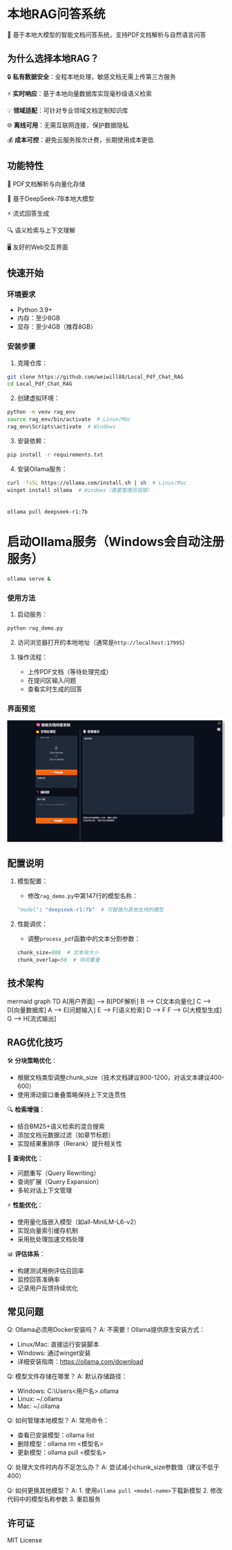 # 本地RAG问答系统

🚀 基于本地大模型的智能文档问答系统，支持PDF文档解析与自然语言问答

## 为什么选择本地RAG？

🔒 **私有数据安全**：全程本地处理，敏感文档无需上传第三方服务

⚡ **实时响应**：基于本地向量数据库实现毫秒级语义检索

💡 **领域适配**：可针对专业领域文档定制知识库

🌐 **离线可用**：无需互联网连接，保护数据隐私

💰 **成本可控**：避免云服务按次计费，长期使用成本更低

## 功能特性

📄 PDF文档解析与向量化存储

🧠 基于DeepSeek-7B本地大模型

⚡ 流式回答生成

🔍 语义检索与上下文理解

🖥️ 友好的Web交互界面
## 快速开始

### 环境要求

- Python 3.9+
- 内存：至少8GB
- 显存：至少4GB（推荐8GB）

### 安装步骤

1. 克隆仓库：
```bash
git clone https://github.com/weiwill88/Local_Pdf_Chat_RAG
cd Local_Pdf_Chat_RAG
```

2. 创建虚拟环境：
```bash
python -m venv rag_env
source rag_env/bin/activate  # Linux/Mac
rag_env\Scripts\activate  # Windows
```

3. 安装依赖：
```bash
pip install -r requirements.txt
```

4. 安装Ollama服务：
```bash
curl -fsSL https://ollama.com/install.sh | sh  # Linux/Mac
winget install ollama  # Windows（需要管理员权限）


ollama pull deepseek-r1:7b

```

# 启动Ollama服务（Windows会自动注册服务）
```bash
ollama serve &
```

### 使用方法

1. 启动服务：
```bash
python rag_demo.py
```
2. 访问浏览器打开的本地地址（通常是`http://localhost:17995`）

3. 操作流程：
   - 上传PDF文档（等待处理完成）
   - 在提问区输入问题
   - 查看实时生成的回答

### 界面预览
![alt text](界面截图.png)

## 配置说明

1. 模型配置：
   - 修改`rag_demo.py`中第147行的模型名称：
   ```python
   "model": "deepseek-r1:7b"  # 可替换为其他支持的模型
   ```

2. 性能调优：
   - 调整`process_pdf`函数中的文本分割参数：
   ```python
   chunk_size=800  # 文本块大小
   chunk_overlap=50  # 块间重叠
   ```

## 技术架构
mermaid
graph TD
A[用户界面] --> B[PDF解析]
B --> C[文本向量化]
C --> D[向量数据库]
A --> E[问题输入]
E --> F[语义检索]
D --> F
F --> G[大模型生成]
G --> H[流式输出]


## RAG优化技巧

🛠️ **分块策略优化**：
  - 根据文档类型调整chunk_size（技术文档建议800-1200，对话文本建议400-600）
  - 使用滑动窗口重叠策略保持上下文连贯性

🔍 **检索增强**：
  - 结合BM25+语义检索的混合搜索
  - 添加文档元数据过滤（如章节标题）
  - 实现结果重排序（Rerank）提升相关性

💬 **查询优化**：
  - 问题重写（Query Rewriting）
  - 查询扩展（Query Expansion）
  - 多轮对话上下文管理

⚡ **性能优化**：
  - 使用量化版嵌入模型（如all-MiniLM-L6-v2）
  - 实现向量索引缓存机制
  - 采用批处理加速文档处理

📊 **评估体系**：
  - 构建测试用例评估召回率
  - 监控回答准确率
  - 记录用户反馈持续优化

## 常见问题

Q: Ollama必须用Docker安装吗？
A: 不需要！Ollama提供原生安装方式：
   - Linux/Mac: 直接运行安装脚本
   - Windows: 通过winget安装
   - 详细安装指南：https://ollama.com/download

Q: 模型文件存储在哪里？
A: 默认存储路径：
   - Windows: C:\Users\<用户名>\.ollama
   - Linux: ~/.ollama
   - Mac: ~/.ollama

Q: 如何管理本地模型？
A: 常用命令：
   - 查看已安装模型：ollama list
   - 删除模型：ollama rm <模型名>
   - 更新模型：ollama pull <模型名>

Q: 处理大文件时内存不足怎么办？
A: 尝试减小chunk_size参数值（建议不低于400）

Q: 如何更换其他模型？
A: 1. 使用`ollama pull <model-name>`下载新模型
   2. 修改代码中的模型名称参数
   3. 重启服务

## 许可证
MIT License
